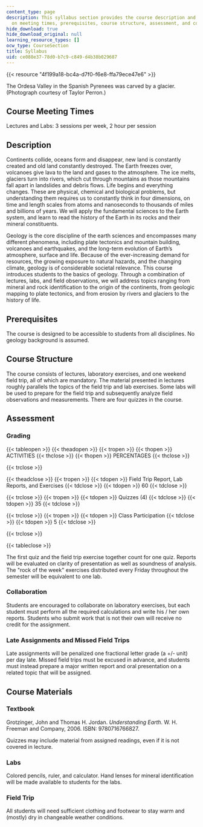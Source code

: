```yaml
---
content_type: page
description: This syllabus section provides the course description and information
  on meeting times, prerequisites, course structure, assessment, and course materials.
hide_download: true
hide_download_original: null
learning_resource_types: []
ocw_type: CourseSection
title: Syllabus
uid: ce088e37-78d0-b7c9-c849-d4b38b029687
---
```


{{< resource "4f199a18-bc4a-d7f0-f6e8-ffa79ece47e6" >}}

The Ordesa Valley in the Spanish Pyrenees was carved by a glacier. (Photograph courtesy of Taylor Perron.)

Course Meeting Times
--------------------

Lectures and Labs: 3 sessions per week, 2 hour per session

Description
-----------

Continents collide, oceans form and disappear, new land is constantly created and old land constantly destroyed. The Earth freezes over, volcanoes give lava to the land and gases to the atmosphere. The ice melts, glaciers turn into rivers, which cut through mountains as those mountains fall apart in landslides and debris flows. Life begins and everything changes. These are physical, chemical and biological problems, but understanding them requires us to constantly think in four dimensions, on time and length scales from atoms and nanoseconds to thousands of miles and billions of years. We will apply the fundamental sciences to the Earth system, and learn to read the history of the Earth in its rocks and their mineral constituents.

Geology is the core discipline of the earth sciences and encompasses many different phenomena, including plate tectonics and mountain building, volcanoes and earthquakes, and the long-term evolution of Earth’s atmosphere, surface and life. Because of the ever-increasing demand for resources, the growing exposure to natural hazards, and the changing climate, geology is of considerable societal relevance. This course introduces students to the basics of geology. Through a combination of lectures, labs, and field observations, we will address topics ranging from mineral and rock identification to the origin of the continents, from geologic mapping to plate tectonics, and from erosion by rivers and glaciers to the history of life.

Prerequisites
-------------

The course is designed to be accessible to students from all disciplines. No geology background is assumed.

Course Structure
----------------

The course consists of lectures, laboratory exercises, and one weekend field trip, all of which are mandatory. The material presented in lectures roughly parallels the topics of the field trip and lab exercises. Some labs will be used to prepare for the field trip and subsequently analyze field observations and measurements. There are four quizzes in the course.

Assessment
----------

### Grading

{{< tableopen >}}
{{< theadopen >}}
{{< tropen >}}
{{< thopen >}}
ACTIVITIES
{{< thclose >}}
{{< thopen >}}
PERCENTAGES
{{< thclose >}}

{{< trclose >}}

{{< theadclose >}}
{{< tropen >}}
{{< tdopen >}}
Field Trip Report, Lab Reports, and Exercises
{{< tdclose >}}
{{< tdopen >}}
60
{{< tdclose >}}

{{< trclose >}}
{{< tropen >}}
{{< tdopen >}}
Quizzes (4)
{{< tdclose >}}
{{< tdopen >}}
35
{{< tdclose >}}

{{< trclose >}}
{{< tropen >}}
{{< tdopen >}}
Class Participation
{{< tdclose >}}
{{< tdopen >}}
5
{{< tdclose >}}

{{< trclose >}}

{{< tableclose >}}

The first quiz and the field trip exercise together count for one quiz. Reports will be evaluated on clarity of presentation as well as soundness of analysis. The "rock of the week" exercises distributed every Friday throughout the semester will be equivalent to one lab.

### Collaboration

Students are encouraged to collaborate on laboratory exercises, but each student must perform all the required calculations and write his / her own reports. Students who submit work that is not their own will receive no credit for the assignment.

### Late Assignments and Missed Field Trips

Late assignments will be penalized one fractional letter grade (a +/- unit) per day late. Missed field trips must be excused in advance, and students must instead prepare a major written report and oral presentation on a related topic that will be assigned.

Course Materials
----------------

### Textbook

Grotzinger, ﻿John and Thomas H. Jordan. _Understanding Earth_. W. H. Freeman and Company, 2006. ISBN: 9780716766827.﻿

Quizzes may include material from assigned readings, even if it is not covered in lecture.

### Labs

Colored pencils, ruler, and calculator. Hand lenses for mineral identification will be made available to students for the labs.

### Field Trip

All students will need sufficient clothing and footwear to stay warm and (mostly) dry in changeable weather conditions.